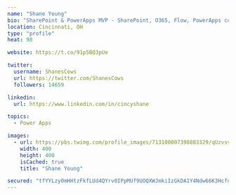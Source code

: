 ```yaml
---
name: "Shane Young"
bio: "SharePoint & PowerApps MVP - SharePoint, O365, Flow, PowerApps consulting? @PowerApps911 | Pure Snark? You found it."
location: Cincinnati, OH
type: "profile"
heat: 98

website: https://t.co/91p5BQ3pUe

twitter:
  username: ShanesCows
  url: https://twitter.com/ShanesCows
  followers: 14659

linkedin:
  url: https://www.linkedin.com/in/cincyshane

topics:
  - Power Apps

images:
  - url: https://pbs.twimg.com/profile_images/713100007398883329/qUzvsvQ3_400x400.jpg
    width: 400
    height: 400
    isCached: true
    title: "Shane Young"

secured: "tfYYLzy0mHHtzFkfLUd4QYrv0IPpMUf9UOQXWJmkiIzGkDA1Y4Ndw66K3HcfdkCzllaRW+PbxUeYWSkFDRA7uzbf19TWtqoqM8MCcGeSYsYfpzUmzG7y6FXc56RF5LsJX+BSBh1W53BrxkU94hti4EYWSWSHSd/Ev1+yfZKGtsfLiA8FVI1jW93VUkIokuqQo4utAztYjAJlgOnVTqNwGWnBFKinZ3dxp8YHYzMSp2g7TktsuIdEk4NWv7tZ8xBxtBn4s4HuXkKHDM+BIrCE6/lXA+g+yBaV3ynXhVJNUeMpWGujvK6esv2jNu2fbsZA5MvPX/On0dJV7rNYrlp9KmbyNkMQ6oudiFXDl7Q2nuY4HoWy6uytnJqRdP6dBPSxlo23n2UFmlaM4DQer5mSAc7H6Uhz4EqPF/Ty88cqIrU=;J7AoV821aN48OW8FAf2KyA=="
---
```


